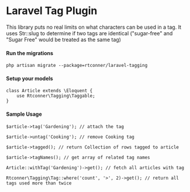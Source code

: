 Laravel Tag Plugin
============

This library puts no real limits on what characters can be used in a tag. It uses Str::slug to determine if two tags are identical ("sugar-free" and "Sugar Free" would be treated as the same tag)

#### Run the migrations

	php artisan migrate --package=rtconner/laravel-tagging
	
#### Setup your models

    class Article extends \Eloquent {
        use Rtconner\Tagging\Taggable;
    }

#### Sample Usage

    $article->tag('Gardening'); // attach the tag
    
    $article->untag('Cooking'); // remove Cooking tag
    
    $article->tagged(); // return Collection of rows tagged to article
    
    $article->tagNames(); // get array of related tag names	
    
    Article::withTag('Gardening')->get(); // fetch all articles with tag
    
    Rtconner\Tagging\Tag::where('count', '>', 2)->get(); // return all tags used more than twice